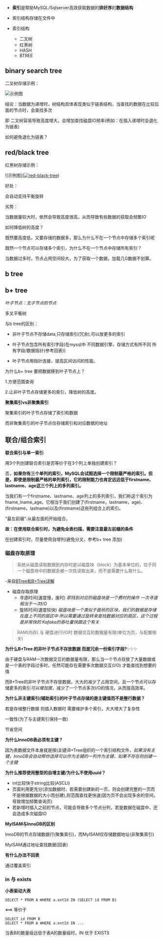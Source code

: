 
- **索引**是帮助MySQL/Sqlserver高效获取数据的**排好序**的**数据结构**

- 索引结构存储在文件中

- 索引结构
	- 二叉树
	- 红黑树
	- HASH
	- BTREE



## binary search tree ##

二叉树存储示例：

![示例图](https://i.ibb.co/wQKzW02/binary-search-tree.png)

结论：当数据为递增时，树结构具体表现类似于链表结构，当查找的数据在比较后面的节点时，会查找多次 

即 二叉树容易导致高度增大，会增加查找磁盘IO频率(例如：在插入递增时会退化为链表)

如何避免退化为链表？

## red/black tree ##

红黑树存储示例：

![示例图](<a href="https://imgbb.com/"><img src="https://i.ibb.co/RpwfDK9/red-black-tree.png" alt="red-black-tree" border="0"></a>)

好处：

  会自动支持平衡旋转

劣势：

  当数据量较大时，依然会导致高度很高，从而导致有些数据的获取会频繁IO

如何降低树的高度？

 既然要高度低，又要存储的数据多，那么为什么不在一个节点中存储多个索引呢

既然一个节点可以存储多个索引，为什么不在一个节点中存储所有索引？

 当数据过多时，节点占用空间较大，为了获取一个数据，加载几G数据不划算。

## b tree ##


## b+ tree ##

*叶子节点：无子节点的节点*

多叉平衡树

与b tree的区别：
 
- 非叶子节点不存储data,只存储索引(冗余),可以放更多的索引

- 叶子节点包含所有索引字段(在mysql中 不同数据引擎，存储方式有所不同 所有字段/数据指针(参考回表))

- 叶子节点用指针连接，提高区间访问的性能。

为什么b+ tree 要把数据移到叶子节点上？

  1.方便范围查询

  2.让非叶子节点存储更多的索引，降低树的高度。

**聚集索引vs非聚集索引**

聚集索引的叶子节点存储了索引和数据

而非聚集索引的叶子节点仅存储索引和对应数据的地址

## 联合/组合索引 ##

**联合索引与单一索引**

用3个列创建联合索引是否等价于在3个列上单独创建索引？

  否，**如果你有三个单列的索引，MySQL会试图选择一个限制最严格的索引。但是，即使是限制最严格的单列索引，它的限制能力也肯定远远低于firstname、lastname、age这三个列上的多列索引。**

当我们有一个firstname、lastname、age列上的多列索引，我们称这个索引为fname_lname_age。它相当于我们创建了(firstname，lastname，age)、(firstname，lastname)以及(firstname)这些列组合上的索引。

"最左前缀":从最左面的开始组合。	

**故：在使用联合索引时，为避免全表扫描，需要注意最左前缀的条件**

在创建索引时，尽量使用自增列(避免分叉，参考b+ tree 添加)

### 磁盘存取原理 ###


> 系统从磁盘读取数据到内存时是以磁盘块（block）为基本单位的，位于同一个磁盘块中的数据会被一次性读取出来，而不是需要什么取什么。

-来自[BTree和B+Tree详解](https://www.cnblogs.com/vianzhang/p/7922426.html)

- 磁盘存取原理
	- 寻道时间(速度慢，废时) *即找到对应的磁盘块是一个费时的操作* *一次寻道相当于一次I/O*
	- 旋转时间(速度较快) *磁盘块是一个类似于盘状的区块，我们的数据是存储在盘上不同的扇区中 所以需要通过旋转来查找数据对应的扇区，这个过程是非常快的* *Kafaka的吞吐量快跟这个有关*



> RAM(内存) 与 硬盘进行I/O时 数据交互的数据量有限(单位为页，与配置相关)

 **为什么B+Tree 的非叶子节点不存放数据 而是冗余一份索引字段?**✨✨✨
	
  由于硬盘与RAM一次数据交互的数据量有限，那么当一个节点存放了大量数据或是一个表的字段过多时，任然可能存在需要多次数据交互(I/O) 才能查找到想要的值

  而B+Tree的非叶子节点不存放数据，大大的减少了占用空间，且一个节点可以存储更多的索引*可以增加度*，减少了一个节点多次I/O的情况，从而提高效率。

 **为什么非主键索引(辅助索引)的叶子节点存储的是主键值而不是整行数据？**

  若是存储整行数据 则插入数据时 需要维护多个索引，大大增大了复杂性

  一致性(为了与主键索引保持一致)

  节省空间
  
 **为什么InnoDB表必须有主键？**

  因为表数据文件本身就是按(主键)B+Tree组织的一个索引结构文件，*如果没有主键，InnoDB会自动帮你选择可以作为主键的一列作为主键，如果不存在则创建一个主键*

 **为什么推荐使用整型的自增主键/为什么不使用uuid？**
  
- int比较快于string比较(ASCLI)
- 页面利用更充分(添加数据时，若需要创建新的一页，则会创建完整的一页而不是根据数据的大小而创建),则范围查找更快速(因为页不会出现多余的空间，导致增加频繁查询页)
- 若新增时插入之前的节点，可能会导致多个节点分列，若是数据在磁盘中，还会造成多次磁盘IO

 **MyISAM与InnoDB的区别**
 
  InnoDB的节点存储数据行(聚集索引)，而MyISAM仅存储数据地址(非聚集索引)

  MyISAM通过地址查找数据(回表)

 **有什么办法不回表**

  通过覆盖索引

### in 与 exists ###

 **小表驱动大表**

	SELECT * FROM A WHERE a.extId IN (SELECT id FROM B)

  <==> 等价于

	SELECT id FROM B
	SELECT * FROM A WHERE a.extId IN ...

 当表B的数量级远低于表A的数量级时，IN 优于 EXISTS